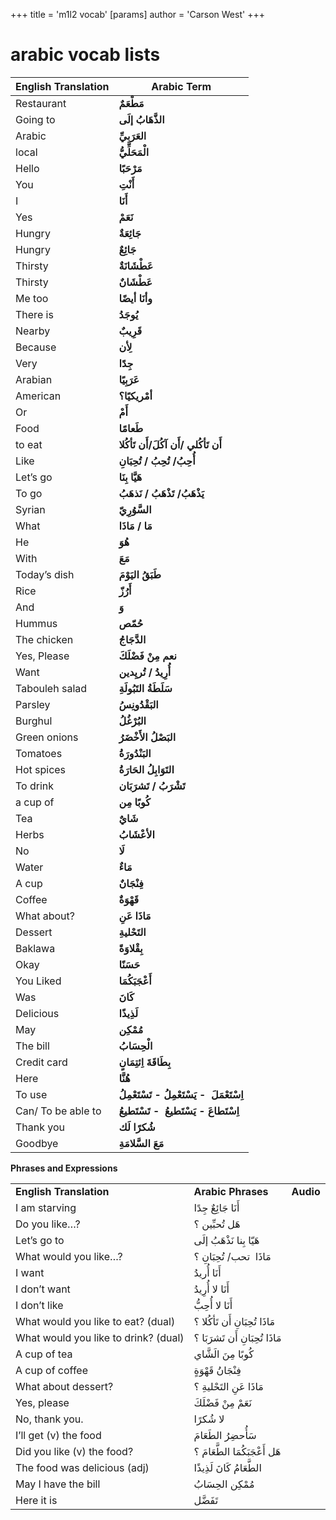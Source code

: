 +++
 title = 'm1l2 vocab'
[params]
	author = 'Carson West'
+++
# arabic vocab lists

| **English Translation** | **Arabic Term**                                 |
| ----------------------- | ----------------------------------------------- |
| Restaurant              | **مَطْعَمٌ**                                    |
| Going to                | **الذَّهَابُ إلَى**                             |
| Arabic                  | **العَرَبِيِّ**                                 |
| local                   | **الْمَحَلِّيُّ**                               |
| Hello                   | **مَرْحَبًا**                                   |
| You                     | **أَنْتِ**                                      |
| I                       | **أَنَا**                                       |
| Yes                     | **نَعَمْ**                                      |
| Hungry                  | **جَائِعَةٌ**                                   |
| Hungry                  | **جَائِعٌ**                                     |
| Thirsty                 | **عَطْشَانَةٌ**                                 |
| Thirsty                 | **عَطْشَانٌ**                                   |
| Me too                  | **وأنَا أيضًا**                                 |
| There is                | **يُوجَدُ**                                     |
| Nearby                  | **قَرِيبٌ**                                     |
| Because                 | **لِأن**                                        |
| Very                    | **جِدًا**                                       |
| Arabian                 | **عَرَبِيًا**                                   |
| American                | **أمْريكيًا؟**                                  |
| Or                      | **أَمْ**                                        |
| Food                    | **طَعامًا**                                     |
| to eat                  | **أَن تَأكُلي /أَن آكُلَ/أَن تَأكُلا**          |
| Like                    | **أُحِبُ/ تُحِبُ / تُحِبَانِ**                  |
| Let’s go                | **هَيَّا بِنَا**                                |
| To go                   | **يَذْهَبُ/ تَذْهَبُ / نَذهَبُ**                |
| Syrian                  | **السَّوُرِيّ**                                 |
| What                    | **مَا / مَاذَا**                                |
| He                      | **هُوَ**                                        |
| With                    | **مَعَ**                                        |
| Today’s dish            | **طَبَقُ اليَوْمَ**                             |
| Rice                    | **أَرُزّ**                                      |
| And                     | **وَ**                                          |
| Hummus                  | **حُمّص**                                       |
| The chicken             | **الدَّجَاجُ**                                  |
| Yes, Please             | **نعم مِنْ فَضْلَكَ**                           |
| Want                    | **أُرِيدُ / تُريِدين**                          |
| Tabouleh salad          | **سَلَطَةُ التَبُولَةِ**                        |
| Parsley                 | **البَقْدُونِسُ**                               |
| Burghul                 | **البُرْغُلُ**                                  |
| Green onions            | **البَصْلُ الأَخْضَرُ**                         |
| Tomatoes                | **البَنْدُورَةُ**                               |
| Hot spices              | **التَوَابِلُ الحَارَةُ**                       |
| To drink                | **تَشْرَبُ / تَشرَبَان**                        |
| a cup of                | **كُوبًا مِن**                                  |
| Tea                     | **شَايٌ**                                       |
| Herbs                   | **الأعْشَابُ**                                  |
| No                      | **لَا**                                         |
| Water                   | **مَاءٌ**                                       |
| A cup                   | **فِنْجَانٌ**                                   |
| Coffee                  | **قَهْوَةٌ**                                    |
| What about?             | **مَاذَا عَنِ**                                 |
| Dessert                 | **التَحْليةِ**                                  |
| Baklawa                 | **بِقْلاوَةً**                                  |
| Okay                    | **حَسَنًا**                                     |
| You Liked               | **أَعْجَبَكُمَا**                               |
| Was                     | **كَانَ**                                       |
| Delicious               | **لَذِيذًا**                                    |
| May                     | **مُمْكِن**                                     |
| The bill                | **الْحِسَابُ**                                  |
| Credit card             | **بِطَاقَةَ اِئتِمَانٍ**                        |
| Here                    | **هُنَّا**                                      |
| To use                  | **اِسْتَعْمَلَ  - يَسْتَعْمِلُ - تَسْتَعْمِلُ** |
| Can/ To be able to      | **اِسْتَطاعَ - يَسْتَطيعُ  - تَسْتَطيعُ**       |
| Thank you               | **شُكرًا لَك**                                  |
| Goodbye                 | **مَعَ السَّلامَةِ**                            |

**Phrases and Expressions** 

|   |   |   |
|---|---|---|
|**English Translation**|**Arabic Phrases**|**Audio**|
|I am starving|أَنَا جَائِعٌ جِدًا||
|Do you like…?|هَل تُحبِّين ؟||
|Let’s go to|هَيّا بِنا نَذْهَبُ إلَى||
|What would you like…?|مَاذَا  تحب/ تُحِبَانِ ؟||
|I want|أَنَا أُريدُ||
|I don’t want|أَنَا لا أُرِيدُ||
|I don’t like|أَنَا لا أُحِبُّ||
|What would you like to eat? (dual)|مَاذَا تُحِبَانِ أَن تَأكُلا ؟||
|What would you like to drink? (dual)|مَاذَا تُحِبَانِ أَن تَشرَبَا ؟||
|A cup of tea|كُوبًا مِنَ الَشَّاي||
|A cup of coffee|فِنْجَانُ قَهْوَةٍ||
|What about dessert?|مَاذَا عَنِ التَحْليةِ ؟||
|Yes, please|نَعَمْ مِنْ فَضْلَكَ||
|No, thank you.|لا شُكرًا||
|I’ll get (v) the food|سَأُحضِرُ الطَعَامَ||
|Did you like (v) the food?|هَل أَعْجَبَكُمَا الطَّعَامَ ؟||
|The food was delicious (adj)|الطَّعَامُ كَانَ لَذِيذًا||
|May I have the bill|مُمْكِن الحِسَابُ||
|Here it is|تَفَضَّل||
